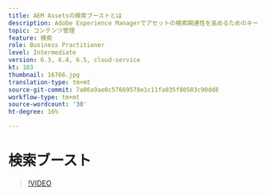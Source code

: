 ```yaml
---
title: AEM Assetsの検索ブーストとは
description: Adobe Experience Managerでアセットの検索関連性を高めるためのキーワードやフレーズの追加方法を説明します。
topic: コンテンツ管理
feature: 検索
role: Business Practitioner
level: Intermediate
version: 6.3, 6.4, 6.5, cloud-service
kt: 103
thumbnail: 16766.jpg
translation-type: tm+mt
source-git-commit: 7a06a9ae0c57669578e1c11fa035f80583c90dd8
workflow-type: tm+mt
source-wordcount: '30'
ht-degree: 16%

---
```



# 検索ブースト

>[!VIDEO](https://video.tv.adobe.com/v/16766/?quality=12&learn=on)
